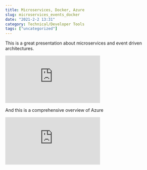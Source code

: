```yaml
---
title: Microservices, Docker, Azure
slug: microservices_events_docker
date: "2021-2-2 13:31"
category: Technical/Developer Tools
tags: ["uncategorized"]
---
```


This is a great presentation about microservices and event driven architectures.

<div class="relative" style={{[padding-top: 56.25%]}}>
  <iframe
    class="absolute inset-0 w-full h-full"
    src="https://www.youtube.com/embed/sSm2dRarhPo"
    frameborder="0"
    allow="autoplay; encrypted-media" allowfullscreen >
  </iframe>
</div>

And this is a comprehensive overview of Azure

<div class="relative" style={{[padding-top: 56.25%]}}>
  <iframe
    class="absolute inset-0 w-full h-full"
    src="https://www.youtube.com/embed/NKEFWyqJ5XA"
    frameborder="0"
    allow="autoplay; encrypted-media" allowfullscreen >
  </iframe>
</div>
